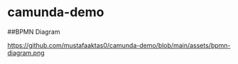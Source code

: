 # camunda-demo

##BPMN Diagram 

https://github.com/mustafaaktas0/camunda-demo/blob/main/assets/bpmn-diagram.png
